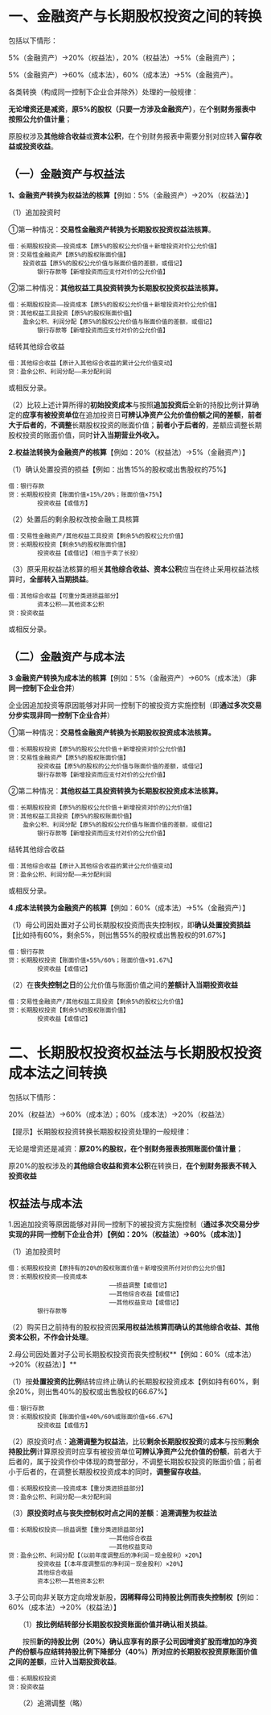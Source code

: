 # 一、金融资产与长期股权投资之间的转换

包括以下情形：

5%（金融资产）→20%（权益法），20%（权益法）→5%（金融资产）；

5%（金融资产）→60%（成本法），60%（成本法）→5%（金融资产）。



各类转换（构成同一控制下企业合并除外）处理的一般规律：

**无论增资还是减资**，**原5%的股权（只要一方涉及金融资产）**，在**个别财务报表中按照公允价值计量**；

原股权涉及**其他综合收益**或**资本公积**，在个别财务报表中需要分别对应转入**留存收益或投资收益**。

## （一）金融资产与权益法

**1、金融资产转换为权益法的核算**【例如：5%（金融资产）→20%（权益法）】

（1）追加投资时

①第一种情况：**交易性金融资产转换为长期股权投资权益法核算**。

	借：长期股权投资——投资成本【原5%的股权公允价值＋新增投资对价公允价值】
	贷：交易性金融资产【原5%的股权账面价值】
		投资收益【原5%的股权公允价值与账面价值的差额，或借记】
			银行存款等【新增投资而应支付对价的公允价值】

②第二种情况：**其他权益工具投资转换为长期股权投资权益法核算。**

	借：长期股权投资——投资成本【原5%的股权公允价值＋新增投资对价公允价值】
	贷：其他权益工具投资【原5%的股权账面价值】
		盈余公积、利润分配【原5%的股权公允价值与账面价值的差额，或借记】
			银行存款等【新增投资而应支付对价的公允价值】

结转其他综合收益	

	借：其他综合收益【原计入其他综合收益的累计公允价值变动】
	贷：盈余公积、利润分配——未分配利润

或相反分录。

（2）比较上述计算所得的**初始投资成本**与按照**追加投资后**全新的持股比例计算确定的**应享有被投资单位**在追加投资日**可辨认净资产公允价值份额之间的差额**，**前者大于后者的**，**不调整**长期股权投资的账面价值；**前者小于后者的**，差额应调整长期股权投资的账面价值，同时**计入当期营业外收入。**

**2.权益法转换为金融资产的核算**【例如：20%（权益法）→5%（金融资产）】

（1）确认处置投资的损益【例如：出售15%的股权或出售股权的75%】

	借：银行存款
	贷：长期股权投资【账面价值×15%/20%；账面价值×75%】
			投资收益【或借方】

（2）处置后的剩余股权改按金融工具核算

	借：交易性金融资产/其他权益工具投资【剩余5%的股权公允价值】
	贷：长期股权投资【剩余5%的股权账面价值】
			投资收益【或借记】（相当于卖了长投）

（3）原采用权益法核算的相关**其他综合收益、资本公积**应当在终止采用权益法核算时，**全部转入当期损益**。

	借：其他综合收益【可重分类进损益部分】
			资本公积——其他资本公积
	贷：投资收益

或相反分录。

## （二）金融资产与成本法

**3**.**金融资产转换为成本法的核算**【例如：5%（金融资产）→60%（成本法）（**非同一控制下企业合并**）

企业因追加投资等原因能够对非同一控制下的被投资方实施控制（即**通过多次交易分步实现非同一控制下企业合并**）

①第一种情况：**交易性金融资产转换为长期股权投资成本法核算。**

	借：长期股权投资【原5%的股权公允价值＋新增投资对价公允价值】
	贷：交易性金融资产【原5%的股权账面价值】
			投资收益【原5%的股权的公允价值与账面价值的差额，或借记】
			银行存款等【新增投资而应支付对价的公允价值】

②第二种情况：**其他权益工具投资转换为长期股权投资成本法核算。**

	借：长期股权投资【原5%的股权公允价值＋新增投资对价的公允价值】
	贷：其他权益工具投资【原5%的股权账面价值】
		盈余公积、利润分配【原5%的股权公允价值与账面价值的差额，或借记】
			银行存款等【新增投资而应支付对价的公允价值】

结转其他综合收益

	借：其他综合收益【原计入其他综合收益的累计公允价值变动】
	贷：盈余公积、利润分配——未分配利润

或相反分录。

**4**.**成本法转换为金融资产的核算**【例如：60%（成本法）→5%（金融资产）】

（1）母公司因处置对子公司长期股权投资而丧失控制权，即**确认处置投资损益**【比如持有60%，剩余5%，则出售55%的股权或出售股权的91.67%】

	借：银行存款
	贷：长期股权投资【账面价值×55%/60%；账面价值×91.67%】
			投资收益【或借记】

（2）在**丧失控制之日**的公允价值与账面价值之间的**差额计入当期投资收益**

	借：交易性金融资产/其他权益工具投资【剩余5%的股权公允价值】
	贷：长期股权投资【剩余5%的股权账面价值】
			投资收益【或借记】

# 二、长期股权投资权益法与长期股权投资成本法之间转换

包括以下情形：

20%（权益法）→60%（成本法）；60%（成本法）→20%（权益法）

【提示】长期股权投资转换长期股权投资处理的一般规律：

无论是增资还是减资：**原20%的股权，在个别财务报表按照账面价值计量**；

原20%的股权涉及的**其他综合收益和资本公积**在转换日，**在个别财务报表不转入投资收益**

## 权益法与成本法

1.因追加投资等原因能够对非同一控制下的被投资方实施控制（**通过多次交易分步实现的非同一控制下企业合并）【例如：20%（权益法）→60%（成本法）】**

（1）追加投资时

	借：长期股权投资【原持有的20%的股权账面价值＋新增投资所付对价的公允价值】
	贷：长期股权投资——投资成本
								——损益调整【或借记】
								——其他综合收益【或借记】
								——其他权益变动【或借记】
			银行存款等

（2）购买日之前持有的股权投资因**采用权益法核算而确认的其他综合收益、其他资本公积，不作会计处理**。

2.母公司因处置对子公司长期股权投资而丧失控制权**【例如：60%（成本法）→20%（权益法）】**

（1）按**处置投资的比例**结转应终止确认的长期股权投资成本【例如持有60%，剩余20%，则出售40%的股权或出售股权的66.67%】

	借：银行存款
	贷：长期股权投资【账面价值×40%/60%或账面价值×66.67%】
			投资收益【或借方】

（2）原投资时点：**追溯调整为权益法**，比较**剩余长期股权投资**的**成本**与按照**剩余持股比例**计算原投资时应享有被投资单位**可辨认净资产公允价值的份额**，前者大于后者的，属于投资作价中体现的商誉部分，不调整长期股权投资的账面价值；前者小于后者的，在调整长期股权投资成本的同时，**调整留存收益**。

	借：长期股权投资——投资成本【重分类进损益部分】
	贷：盈余公积、利润分配——未分配利润

（3）**原投资时点与丧失控制权时点之间的差额**：**追溯调整为权益法**

	借：长期股权投资——损益调整【重分类进损益部分】
								——其他综合收益
								——其他权益变动
	贷：盈余公积、利润分配【（以前年度调整后的净利润－现金股利）×20%】
			投资收益【（本年度调整后的净利润－现金股利）×20%】
			其他综合收益
			资本公积——其他资本公积

3.子公司向非关联方定向增发新股，**因稀释母公司持股比例而丧失控制权**【例如：60%（成本法）→20%（权益法）】

　　（1）**按比例结转部分长期股权投资账面价值并确认相关损益**。

　　按照**新的持股比例（20%）**确认应享有的原子公司因增资扩股而增加的净资产的份额与**应结转持股比例下降部分（40%）**所对应的长期股权投资原账面价值之间**的差额**，应**计入当期投资收益**。

	借：长期股权投资
	贷：投资收益

　　（2）追溯调整（略）
